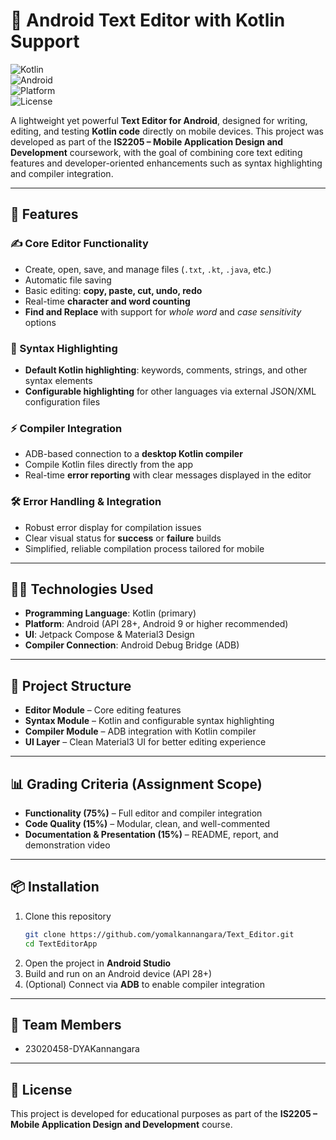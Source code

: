 # 📘 Android Text Editor with Kotlin Support  

![Kotlin](https://img.shields.io/badge/Kotlin-1.9-blue?logo=kotlin)  
![Android](https://img.shields.io/badge/Android-9%2B-brightgreen?logo=android)  
![Platform](https://img.shields.io/badge/Platform-Mobile-lightgrey)  
![License](https://img.shields.io/badge/License-Educational-important)  

A lightweight yet powerful **Text Editor for Android**, designed for writing, editing, and testing **Kotlin code** directly on mobile devices. This project was developed as part of the **IS2205 – Mobile Application Design and Development** coursework, with the goal of combining core text editing features and developer-oriented enhancements such as syntax highlighting and compiler integration.  

---

## 🚀 Features  

### ✍️ Core Editor Functionality  
- Create, open, save, and manage files (`.txt`, `.kt`, `.java`, etc.)  
- Automatic file saving  
- Basic editing: **copy, paste, cut, undo, redo**  
- Real-time **character and word counting**  
- **Find and Replace** with support for *whole word* and *case sensitivity* options  

### 🎨 Syntax Highlighting  
- **Default Kotlin highlighting**: keywords, comments, strings, and other syntax elements  
- **Configurable highlighting** for other languages via external JSON/XML configuration files  

### ⚡ Compiler Integration  
- ADB-based connection to a **desktop Kotlin compiler**  
- Compile Kotlin files directly from the app  
- Real-time **error reporting** with clear messages displayed in the editor  

### 🛠️ Error Handling & Integration  
- Robust error display for compilation issues  
- Clear visual status for **success** or **failure** builds  
- Simplified, reliable compilation process tailored for mobile  

---

## 🧑‍💻 Technologies Used  
- **Programming Language**: Kotlin (primary)  
- **Platform**: Android (API 28+, Android 9 or higher recommended)  
- **UI**: Jetpack Compose & Material3 Design  
- **Compiler Connection**: Android Debug Bridge (ADB)  

---

## 📂 Project Structure  
- **Editor Module** – Core editing features  
- **Syntax Module** – Kotlin and configurable syntax highlighting  
- **Compiler Module** – ADB integration with Kotlin compiler  
- **UI Layer** – Clean Material3 UI for better editing experience  

---

## 📊 Grading Criteria (Assignment Scope)  
- **Functionality (75%)** – Full editor and compiler integration  
- **Code Quality (15%)** – Modular, clean, and well-commented  
- **Documentation & Presentation (15%)** – README, report, and demonstration video  
 

---

## 📦 Installation  
1. Clone this repository  
   ```bash
   git clone https://github.com/yomalkannangara/Text_Editor.git
   cd TextEditorApp
   ```
2. Open the project in **Android Studio**  
3. Build and run on an Android device (API 28+)  
4. (Optional) Connect via **ADB** to enable compiler integration  

---

## 👥 Team Members  
- 23020458-DYAKannangara 

---

## 📜 License  
This project is developed for educational purposes as part of the **IS2205 – Mobile Application Design and Development** course.  

